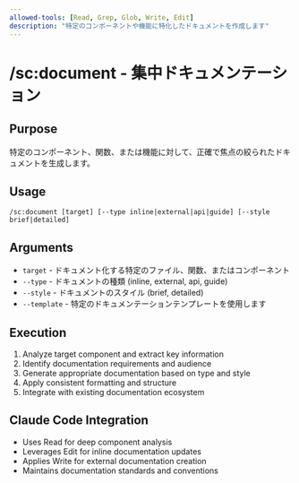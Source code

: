 ```yaml
---
allowed-tools: [Read, Grep, Glob, Write, Edit]
description: "特定のコンポーネントや機能に特化したドキュメントを作成します"
---
```


# /sc:document - 集中ドキュメンテーション

## Purpose
特定のコンポーネント、関数、または機能に対して、正確で焦点の絞られたドキュメントを生成します。

## Usage
```
/sc:document [target] [--type inline|external|api|guide] [--style brief|detailed]
```

## Arguments
- `target` - ドキュメント化する特定のファイル、関数、またはコンポーネント
- `--type` - ドキュメントの種類 (inline, external, api, guide)
- `--style` - ドキュメントのスタイル (brief, detailed)
- `--template` - 特定のドキュメンテーションテンプレートを使用します

## Execution
1. Analyze target component and extract key information
2. Identify documentation requirements and audience
3. Generate appropriate documentation based on type and style
4. Apply consistent formatting and structure
5. Integrate with existing documentation ecosystem

## Claude Code Integration
- Uses Read for deep component analysis
- Leverages Edit for inline documentation updates
- Applies Write for external documentation creation
- Maintains documentation standards and conventions